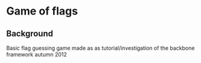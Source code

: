 Game of flags
================================


Background
-------------------------
Basic flag guessing game made as as tutorial/investigation of the backbone framework autumn 2012


